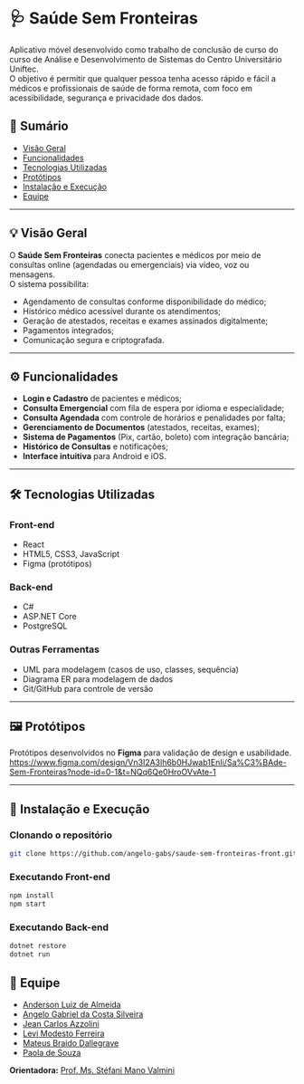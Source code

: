 # 🩺 Saúde Sem Fronteiras  

Aplicativo móvel desenvolvido como trabalho de conclusão de curso do curso de Análise e Desenvolvimento de Sistemas do Centro Universitário Uniftec.  
O objetivo é permitir que qualquer pessoa tenha acesso rápido e fácil a médicos e profissionais de saúde de forma remota, com foco em acessibilidade, segurança e privacidade dos dados.  

## 📜 Sumário  
- [Visão Geral](#visão-geral)  
- [Funcionalidades](#funcionalidades)  
- [Tecnologias Utilizadas](#tecnologias-utilizadas)  
- [Protótipos](#protótipos)  
- [Instalação e Execução](#instalação-e-execução)  
- [Equipe](#equipe)  

---

## 💡 Visão Geral  
O **Saúde Sem Fronteiras** conecta pacientes e médicos por meio de consultas online (agendadas ou emergenciais) via vídeo, voz ou mensagens.  
O sistema possibilita:  
- Agendamento de consultas conforme disponibilidade do médico;  
- Histórico médico acessível durante os atendimentos;  
- Geração de atestados, receitas e exames assinados digitalmente;  
- Pagamentos integrados;  
- Comunicação segura e criptografada.  

---

## ⚙️ Funcionalidades  
- **Login e Cadastro** de pacientes e médicos;  
- **Consulta Emergencial** com fila de espera por idioma e especialidade;  
- **Consulta Agendada** com controle de horários e penalidades por falta;  
- **Gerenciamento de Documentos** (atestados, receitas, exames);  
- **Sistema de Pagamentos** (Pix, cartão, boleto) com integração bancária;  
- **Histórico de Consultas** e notificações;  
- **Interface intuitiva** para Android e iOS.  

---

## 🛠 Tecnologias Utilizadas  

### Front-end  
- React  
- HTML5, CSS3, JavaScript  
- Figma (protótipos)  

### Back-end  
- C#  
- ASP.NET Core  
- PostgreSQL  

### Outras Ferramentas  
- UML para modelagem (casos de uso, classes, sequência)  
- Diagrama ER para modelagem de dados  
- Git/GitHub para controle de versão  

---

## 🖼 Protótipos  
Protótipos desenvolvidos no **Figma** para validação de design e usabilidade.  
https://www.figma.com/design/Vn3I2A3lh6b0HJwab1EnIi/Sa%C3%BAde-Sem-Fronteiras?node-id=0-1&t=NQq6Qe0HroOVvAte-1

---

## 🚀 Instalação e Execução  

### Clonando o repositório  
```bash
git clone https://github.com/angelo-gabs/saude-sem-fronteiras-front.git

```
### Executando Front-end
```bash
npm install
npm start
```

### Executando Back-end
```bash
dotnet restore
dotnet run
```

## 👥 Equipe  
- [Anderson Luiz de Almeida](https://github.com/AndersonLuizdeAlmeid)  
- [Angelo Gabriel da Costa Silveira](https://github.com/angelo-gabs)  
- [Jean Carlos Azzolini](https://github.com/JeanAzzolini)  
- [Levi Modesto Ferreira](https://github.com/usuario-levi)  
- [Mateus Braido Dallegrave](https://github.com/usuario-mateus)  
- [Paola de Souza](https://github.com/usuario-paola)  

**Orientadora:** [Prof. Ms. Stéfani Mano Valmini](https://github.com/usuario-stefani)  



